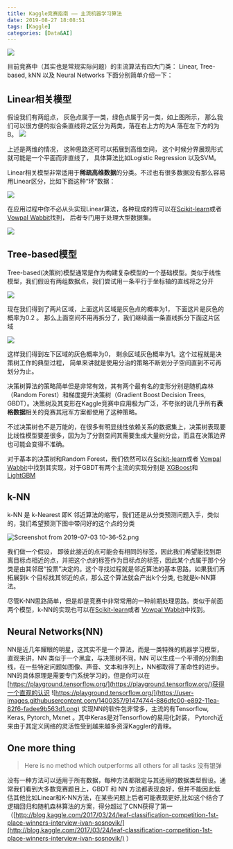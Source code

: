 ```yaml
---
title: Kaggle竞赛指南 —— 主流机器学习算法
date: 2019-08-27 18:08:51
tags: [Kaggle]
categories: [Data&AI]
---
```

![](https://user-images.githubusercontent.com/1400357/91473128-58bdf480-e890-11ea-9db0-7339c430e9e0.png)


目前竞赛中（其实也是常规实际问题）的主流算法有四大门类：  Linear, Tree-based, kNN 以及 Neural Networks 下面分别简单介绍一下：

## Linear相关模型

假设我们有两组点， 灰色点属于一类，绿色点属于另一类，如上图所示， 那么我们可以很方便的拟合条直线将之区分为两类，落在右上方的为A 落在左下方的为B。
![](https://user-images.githubusercontent.com/1400357/91473847-5d36dd00-e891-11ea-93aa-8ce12b55e02c.png)


上述是两维的情况， 这种思路还可可以拓展到高维空间， 这个时候分界展现形式就可能是一个平面而非直线了， 具体算法比如Logistic Regression 以及SVM。

Linear相关模型非常适用于**稀疏高维数据**的分类。不过也有很多数据没有那么容易用Linear区分，比如下面这种“环”数据：

![](https://upload-images.jianshu.io/upload_images/1886630-ba74277e84f5ec61.png)

在应用过程中你不必从头实现Linear算法，各种现成的库可以在[Scikit-learn](https://scikit-learn.org/stable/)或者 [Vowpal Wabbit](https://github.com/VowpalWabbit/vowpal_wabbit/wiki)找到， 后者专门用于处理大型数据集。

![](https://user-images.githubusercontent.com/1400357/91473985-8e171200-e891-11ea-873a-234e271098ac.png)


## Tree-based模型

Tree-based(决策树)模型通常是作为构建复杂模型的一个基础模型。类似于线性模型，我们假设有两组数据点，我们尝试用一条平行于坐标轴的直线将之分开

![](https://user-images.githubusercontent.com/1400357/91474073-aab34a00-e891-11ea-9945-5a4b4d09158f.png)

现在我们得到了两片区域，上面这片区域是灰色点的概率为1， 下面这片是灰色的概率为0.2 。 那么上面空间不用再拆分了，我们继续画一条直线拆分下面这片区域

![](https://user-images.githubusercontent.com/1400357/91474155-c1f23780-e891-11ea-80e6-5fb31d16a129.png)

这样我们得到左下区域的灰色概率为0， 剩余区域灰色概率为1。这个过程就是决策树工作的典型过程， 简单来讲就是使用分治的策略不断划分子空间直到不可再划分为止。

决策树算法的策略简单但是非常有效，其有两个最有名的变形分别是随机森林（Random Forest）和梯度提升决策树（Gradient Boost Decision Trees, GBDT）。决策树及其变形在Kaggle竞赛中应用极为广泛，不夸张的说几乎所有**表格数据**相关的竞赛其冠军方案都使用了这种策略。

不过决策树也不是万能的，在很多有明显线性依赖关系的数据集上，决策树表现要比线性模型要差很多，因为为了分割空间其需要生成大量树分岔，而且在决策边界也可能会变得不准确。

对于基本的决策树和Random Forest，我们依然可以在[Scikit-learn](https://scikit-learn.org/stable/)或者 [Vowpal Wabbit](https://github.com/VowpalWabbit/vowpal_wabbit/wiki)中找到其实现，对于GBDT有两个主流的实现分别是 [XGBoost](https://xgboost.readthedocs.io/en/latest/)和[LightGBM](https://lightgbm.readthedocs.io/en/latest/)

## k-NN 

k-NN 是 k-Nearest 即K 邻近算法的缩写，我们还是从分类预测问题入手，类似的，我们希望预测下图中带问好的这个点的分类

![Screenshot from 2019-07-03 10-36-52.png](https://user-images.githubusercontent.com/1400357/91474592-52c91300-e892-11ea-8c84-7cf970136aff.png)

我们做一个假设， 即彼此接近的点可能会有相同的标签，因此我们希望能找到距离目标点相近的点，并把这个点的标签作为目标点的标签，因此某个点属于那个分类是由其邻居“投票”决定的。这个寻找过程就是邻近算法的基本思路。如果我们再拓展到k 个目标找其邻近的点，那么这个算法就会产出k个分类, 也就是k-NN算法。

尽管K-NN思路简单，但是却是竞赛中非常常用的一种前期处理思路。类似于前面两个模型，k-NN的实现也可以在[Scikit-learn](https://scikit-learn.org/stable/)或者 [Vowpal Wabbit](https://github.com/VowpalWabbit/vowpal_wabbit/wiki)中找到。


## Neural Networks(NN)

NN是近几年耀眼的明星，这其实不是一个算法，而是一类特殊的机器学习模型，直观来讲，NN 类似于一个黑盒，与决策树不同，NN 可以生成一个平滑的分割曲线，在一些特定问题如图像、声音、文本和序列上，NN都取得了革命性的进步。NN的具体原理是需要专门系统学习的，但是你可以在 [https://playground.tensorflow.org/](https://playground.tensorflow.org/)获得一个直观的认识
![https://playground.tensorflow.org/](https://user-images.githubusercontent.com/1400357/91474744-886dfc00-e892-11ea-82f6-fadee9b563d1.png)
实现NN的软件包非常多，主流的有Tensorflow, Keras, Pytorch, Mxnet 。其中Keras是对Tensorflow的易用化封装， Pytorch近来由于其定义网络的灵活性受到越来越多资深Kaggler的青睐。

## One more thing

>Here is no method which outperforms all others for all tasks
没有银弹


没有一种方法可以适用于所有数据，每种方法都限定与其适用的数据类型假设。通常我们看到大多数竞赛题目上，GBDT 和 NN 方法都表现良好，但并不能因此低估其他比如Linear和K-NN方法，在某些问题上后者可能表现更好,比如这个结合了逻辑回归和随机森林算法的方案，得分超过了CNN获得了第一（[http://blog.kaggle.com/2017/03/24/leaf-classification-competition-1st-place-winners-interview-ivan-sosnovik/](http://blog.kaggle.com/2017/03/24/leaf-classification-competition-1st-place-winners-interview-ivan-sosnovik/)
）

